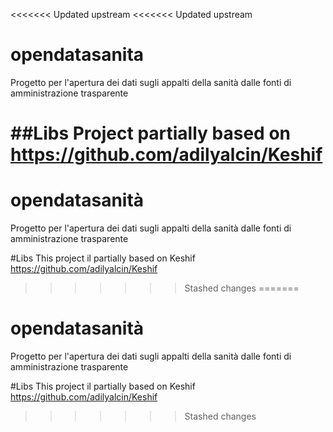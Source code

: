 <<<<<<< Updated upstream
<<<<<<< Updated upstream
# opendatasanita
Progetto per l'apertura dei dati sugli appalti della sanità dalle fonti di amministrazione trasparente

##Libs
Project partially based on https://github.com/adilyalcin/Keshif
=======
# opendatasanità
Progetto per l'apertura dei dati sugli appalti della sanità dalle fonti di amministrazione trasparente

#Libs
This project il partially based on Keshif https://github.com/adilyalcin/Keshif
>>>>>>> Stashed changes
=======
# opendatasanità
Progetto per l'apertura dei dati sugli appalti della sanità dalle fonti di amministrazione trasparente

#Libs
This project il partially based on Keshif https://github.com/adilyalcin/Keshif
>>>>>>> Stashed changes
